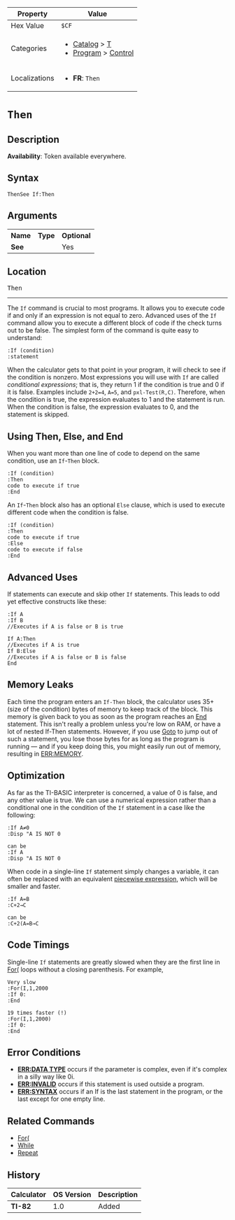 | Property      | Value |
|---------------|-------|
| Hex Value     | `$CF`|
| Categories    | <ul><li>[Catalog](<../categories/Catalog.md>) > [T](<../categories/Catalog.md#T>)</li><li>[Program](<../categories/Program.md>) > [Control](<../categories/Program.md#Control>)</li></ul> |
| Localizations | <ul><li><b>FR</b>: `Then`</li></ul> |

# `Then`

## Description



<b>Availability</b>: Token available everywhere.

## Syntax
`ThenSee If:Then`

## Arguments
<table>
<tr><th>Name</th><th>Type</th><th>Optional</th></tr>

<tr><td><b>See</b></td><td></td><td>Yes</td></tr>

</table>

## Location
<kbd>Then</kbd>
<hr>

The `If` command is crucial to most programs. It allows you to execute code if and only if an expression is not equal to zero. Advanced uses of the `If` command allow you to execute a different block of code if the check turns out to be false. The simplest form of the command is quite easy to understand:

```ti-basic
:If (condition)
:statement
```

When the calculator gets to that point in your program, it will check to see if the condition is nonzero. Most expressions you will use with `If` are called _conditional expressions_; that is, they return 1 if the condition is true and 0 if it is false. Examples include `2+2=4`, `A=5`, and `pxl-Test(R,C)`. Therefore, when the condition is true, the expression evaluates to 1 and the statement is run. When the condition is false, the expression evaluates to 0, and the statement is skipped.

## Using Then, Else, and End

When you want more than one line of code to depend on the same condition, use an `If`-`Then` block.

```ti-basic
:If (condition)
:Then
code to execute if true
:End
```

An `If`-`Then` block also has an optional `Else` clause, which is used to execute different code when the condition is false.

```ti-basic
:If (condition)
:Then
code to execute if true
:Else
code to execute if false
:End
```

## Advanced Uses

If statements can execute and skip other `If` statements. This leads to odd yet effective constructs like these:

```ti-basic
:If A
:If B
//Executes if A is false or B is true
```

```ti-basic
If A:Then
//Executes if A is true
If B:Else
//Executes if A is false or B is false
End
```

## Memory Leaks

Each time the program enters an `If-Then` block, the calculator uses 35+(size of the condition) bytes of memory to keep track of the block. This memory is given back to you as soon as the program reaches an [End](/end) statement. This isn't really a problem unless you're low on RAM, or have a lot of nested If-Then statements. However, if you use [Goto](/goto) to jump out of such a statement, you lose those bytes for as long as the program is running — and if you keep doing this, you might easily run out of memory, resulting in [ERR:MEMORY](/errors#memory).

## Optimization

As far as the TI-BASIC interpreter is concerned, a value of 0 is false, and any other value is true. We can use a numerical expression rather than a conditional one in the condition of the `If` statement in a case like the following:

```ti-basic
:If A≠0
:Disp "A IS NOT 0

can be
:If A
:Disp "A IS NOT 0
```

When code in a single-line `If` statement simply changes a variable, it can often be replaced with an equivalent [piecewise expression](/piecewise-expression), which will be smaller and faster.

```ti-basic
:If A=B
:C+2→C

can be
:C+2(A=B→C
```

## Code Timings

Single-line `If` statements are greatly slowed when they are the first line in [For(](/for) loops without a closing parenthesis. For example,

```ti-basic
Very slow
:For(I,1,2000
:If 0:
:End

19 times faster (!)
:For(I,1,2000)
:If 0:
:End
```

## Error Conditions

*   **[ERR:DATA TYPE](/errors#datatype)** occurs if the parameter is complex, even if it's complex in a silly way like 0i.
*   **[ERR:INVALID](/errors#invalid)** occurs if this statement is used outside a program.
*   **[ERR:SYNTAX](/errors#syntax)** occurs if an If is the last statement in the program, or the last except for one empty line.

## Related Commands

*   [For(](/for)
*   [While](/while)
*   [Repeat](/repeat)

## History
| Calculator | OS Version | Description |
|------------|------------|-------------|
| <b>TI-82</b> | 1.0 | Added |



